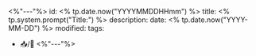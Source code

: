 <%"---"%>
id: <% tp.date.now("YYYYMMDDHHmm") %>
title: <% tp.system.prompt("Title:") %>
description:
date: <% tp.date.now("YYYY-MM-DD") %>
modified: 
tags:
- 📥/🌱 
<%"---"%>
